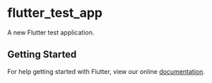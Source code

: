# flutter_test_app

A new Flutter test application.

## Getting Started

For help getting started with Flutter, view our online
[documentation](https://flutter.io/).

